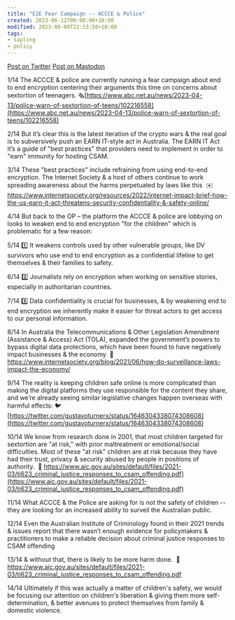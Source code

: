 ```yaml
---
title: "E2E Fear Campaign -- ACCCE & Police"
created: 2023-06-12T00:00:00+10:00
modified: 2023-09-09T22:33:58+10:00
tags:
- sapling
- policy
---
```


[Post on Twitter](https://twitter.com/errbufferoverfl/status/1646427897727688704?s=20)
[Post on Mastodon](https://mastodon.errbufferoverfl.me/@errbufferoverfl/110190569356553694)

1/14 The ACCCE & police are currently running a fear campaign about end to end encryption centering their arguments this time on concerns about sextortion of teenagers. 🗞️[https://www.abc.net.au/news/2023-04-13/police-warn-of-sextortion-of-teens/102216558](https://www.abc.net.au/news/2023-04-13/police-warn-of-sextortion-of-teens/102216558)

2/14 But it’s clear this is the latest iteration of the crypto wars & the real goal is to subversively push an EARN IT-style act in Australia. The EARN IT Act it’s a guide of "best practices" that providers need to implement in order to "earn" immunity for hosting CSAM. 

3/14 These "best practices" include refraining from using end-to-end encryption. The Internet Society & a host of others continue to work spreading awareness about the harms perpetuated by laws like this 
✉️ https://www.internetsociety.org/resources/2022/internet-impact-brief-how-the-us-earn-it-act-threatens-security-confidentiality-&-safety-online/

4/14 But back to the OP – the platform the ACCCE & police are lobbying on looks to weaken end to end encryption "for the children" which is problematic for a few reason:

5/14 1️⃣ It weakens controls used by other vulnerable groups, like DV survivors who use end to end encryption as a confidential lifeline to get themselves & their families to safety.

6/14 2️⃣ Journalists rely on encryption when working on sensitive stories, especially in authoritarian countries.

7/14 3️⃣ Data confidentiality is crucial for businesses, & by weakening end to end encryption we inherently make it easier for threat actors to get access to our personal information.

8/14 In Australia the Telecommunications & Other Legislation Amendment (Assistance & Access) Act (TOLA), expanded the government’s powers to bypass digital data protections, which have been found to have negatively impact businesses & the economy 
📎 https://www.internetsociety.org/blog/2021/06/how-do-surveillance-laws-impact-the-economy/

9/14 The reality is keeping children safe online is more complicated than making the digital platforms they use responsible for the content they share, and we’re already seeing similar legislative changes happen overseas with harmful effects:
🐦[https://twitter.com/gustavoturnerx/status/1646304338074308608](https://twitter.com/gustavoturnerx/status/1646304338074308608)

10/14 We know from research done in 2001, that most children targeted for sextortion are "at risk," with prior maltreatment or emotional/social difficulties. Most of these "at risk" children are at risk because they have had their trust, privacy & security abused by people in positions of authority. 
📎 https://www.aic.gov.au/sites/default/files/2021-03/ti623_criminal_justice_responses_to_csam_offending.pdf](https://www.aic.gov.au/sites/default/files/2021-03/ti623_criminal_justice_responses_to_csam_offending.pdf)

11/14 What ACCCE & the Police are asking for is not the safety of children -- they are looking for an increased ability to surveil the Australian public. 

12/14 Even the Australian Institute of Criminology found in their 2021 trends & issues report that there wasn’t enough evidence for policymakers & practitioners to make a reliable decision about criminal justice responses to CSAM offending 

13/14 & without that, there is likely to be more harm done. 
📎 https://www.aic.gov.au/sites/default/files/2021-03/ti623_criminal_justice_responses_to_csam_offending.pdf

14/14 Ultimately if this was actually a matter of children's safety, we would be focusing our attention on children's liberation & giving them more self-determination, & better avenues to protect themselves from family & domestic violence.